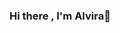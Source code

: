 ### Hi there , I'm Alvira👋

<!--
**alveeraS/alveeraS** is a ✨ _special_ ✨ repository because its `README.md` (this file) appears on your GitHub profile.

Here are some ideas to get you started:
- 😄 
- 🔭 I’m currently working on Python & ML Projects
- 🌱 I’m currently learning & Exploring a lot in ML & AI
- 💬 you can ask me anything, happy to help.
- 👉 Also I'm Electrical Engineer
- 📫 How to reach me: [LinkedIn] www.linkedin.com/in/alvirashaikh304
-->
